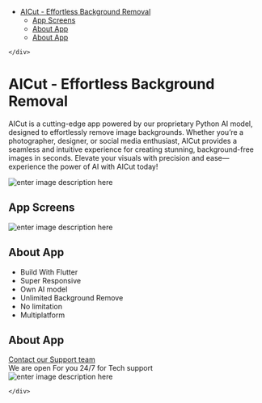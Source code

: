 <!DOCTYPE html>
<html>

<head>
  <meta charset="utf-8">
  <meta name="viewport" content="width=device-width, initial-scale=1.0">
  <title>AICUT</title>
  <link rel="stylesheet" href="https://stackedit.io/style.css" />
</head>

<body class="stackedit">
  <div class="stackedit__left">
    <div class="stackedit__toc">
      
<ul>
<li><a href="#aicut---effortless-background-removal">AICut - Effortless Background Removal</a>
<ul>
<li><a href="#app-screens">App Screens</a></li>
<li><a href="#about-app">About App</a></li>
<li><a href="#about-app-1">About App</a></li>
</ul>
</li>
</ul>

    </div>
  </div>
  <div class="stackedit__right">
    <div class="stackedit__html">
      <h1 id="aicut---effortless-background-removal"><strong>AICut - Effortless Background Removal</strong></h1>
<p>AICut is a cutting-edge app powered by our proprietary Python AI model, designed to effortlessly remove image backgrounds. Whether you’re a photographer, designer, or social media enthusiast, AICut provides a seamless and intuitive experience for creating stunning, background-free images in seconds. Elevate your visuals with precision and ease—experience the power of AI with AICut today!</p>
<p><img src="https://raw.githubusercontent.com/taufiqurSabbir/image_background_remove_flutter/main/asset/images/4937036.png?token=GHSAT0AAAAAACRI6UMCFAHQFM43W6I5ELIGZSHMU6A" alt="enter image description here"></p>
<h2 id="app-screens">App Screens</h2>
<p><img src="https://raw.githubusercontent.com/taufiqurSabbir/image_background_remove_flutter/main/asset/images/Screenshot_3.png?token=GHSAT0AAAAAACRI6UMDU4RZY56TUI5DOEQIZSHMVTQ" alt="enter image description here"></p>
<h2 id="about-app">About App</h2>
<ul>
<li>Build With Flutter</li>
<li>Super Responsive</li>
<li>Own AI model</li>
<li>Unlimited Background Remove</li>
<li>No limitation</li>
<li>Multiplatform</li>
</ul>
<h2 id="about-app-1">About App</h2>
<p><a href="https://www.fanatech.co/">Contact our Support team</a><br>
We are open For you 24/7 for Tech support<br>
<img src="https://raw.githubusercontent.com/taufiqurSabbir/image_background_remove_flutter/main/asset/images/What-is-Customer-Support-and-Service_banner-1024x341.jpg?token=GHSAT0AAAAAACRI6UMCD3SRJ4P7LB4LLIH6ZSHNCHQ" alt="enter image description here"></p>

    </div>
  </div>
</body>

</html>
